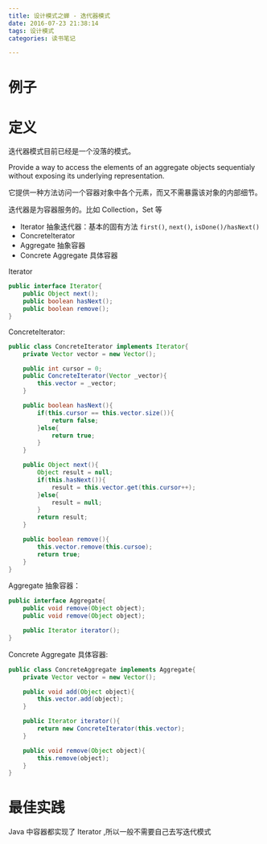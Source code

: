 ```yaml
---
title: 设计模式之蝉 - 迭代器模式
date: 2016-07-23 21:38:14
tags: 设计模式
categories: 读书笔记

---
```



# 例子




# 定义

迭代器模式目前已经是一个没落的模式。

Provide a way to access the elements of an aggregate objects sequentialy without exposing its underlying representation.

它提供一种方法访问一个容器对象中各个元素，而又不需暴露该对象的内部细节。

迭代器是为容器服务的。比如 Collection，Set 等

- Iterator 抽象迭代器：基本的固有方法 `first()`, `next()`, `isDone()/hasNext()`
- ConcreteIterator
- Aggregate 抽象容器
- Concrete Aggregate 具体容器

<!--more-->

Iterator

```java
public interface Iterator{
    public Object next();
    public boolean hasNext();
    public boolean remove();
}
```

ConcreteIterator:

```java
public class ConcreteIterator implements Iterator{
    private Vector vector = new Vector();

    public int cursor = 0;
    public ConcreteIterator(Vector _vector){
        this.vector = _vector;
    }

    public boolean hasNext(){
        if(this.cursor == this.vector.size()){
            return false;
        }else{
            return true;
        }
    }

    public Object next(){
        Object result = null;
        if(this.hasNext()){
            result = this.vector.get(this.cursor++);
        }else{
            result = null;
        }
        return result;
    }

    public boolean remove(){
        this.vector.remove(this.cursoe);
        return true;
    }
}

```

Aggregate 抽象容器：

```java
public interface Aggregate{
    public void remove(Object object);
    public void remove(Object object);

    public Iterator iterator();
}
```

Concrete Aggregate 具体容器:

```java
public class ConcreteAggregate implements Aggregate{
    private Vector vector = new Vector();

    public void add(Object object){
        this.vector.add(object);
    }

    public Iterator iterator(){
        return new ConcreteIterator(this.vector);
    }

    public void remove(Object object){
        this.remove(object);
    }
}
```

# 最佳实践

Java 中容器都实现了 Iterator ,所以一般不需要自己去写迭代模式





